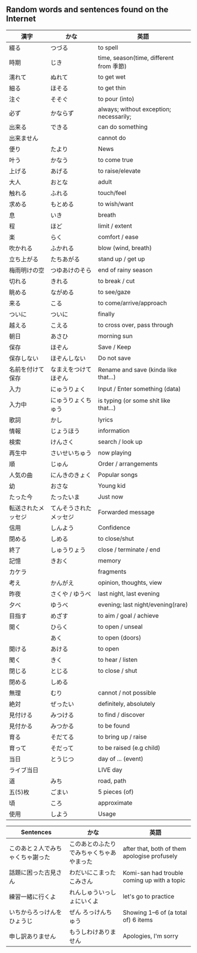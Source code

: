 Random words and sentences found on the Internet
---

| 漢字        | かな          | 英語                                      |
| --------- | ----------- | --------------------------------------- |
| 綴る        | つづる         | to spell                                |
| 時期        | じき          | time, season(time, different from 季節)   |
| 濡れて       | ぬれて         | to get wet                              |
| 細る	<br>   | ほそる         | to get thin                             |
| 注ぐ        | そそぐ         | to pour (into)                          |
| 必ず        | かならず        | always; without exception; necessarily; |
| 出来る       | できる         | can do something                        |
| 出来ません     |             | cannot do                               |
| 便り        | たより         | News                                    |
| 叶う        | かなう         | to come true                            |
| 上げる       | あげる         | to raise/elevate                        |
| 大人        | おとな         | adult                                   |
| 触れる       | ふれる         | touch/feel                              |
| 求める       | もとめる        | to wish/want                            |
| 息         | いき          | breath                                  |
| 程         | ほど          | limit / extent                          |
| 楽         | らく          | comfort / ease                          |
| 吹かれる      | ふかれる        | blow (wind, breath)                     |
| 立ち上がる     | たちあがる       | stand up / get up                       |
| 梅雨明けの空    | つゆあけのそら     | end of rainy season                     |
| 切れる       | きれる         | to break / cut                          |
| 眺める       | ながめる        | to see/gaze                             |
| 来る        | こる          | to come/arrive/approach                 |
| ついに       | ついに         | finally                                 |
| 越える       | こえる         | to cross over, pass through             |
| 朝日        | あさひ         | morning sun                             |
| 保存        | ほぞん         | Save / Keep                             |
| 保存しない     | ほぞんしない      | Do not save                             |
| 名前を付けて保存  | なまえをつけてほぞん  | Rename and save (kinda like that...)    |
| 入力        | にゅうりょく      | Input / Enter something (data)          |
| 入力中       | にゅうりょくちゅう   | is typing (or some shit like that...)   |
| 歌詞        | かし          | lyrics                                  |
| 情報        | じょうほう       | information                             |
| 検索        | けんさく        | search / look up                        |
| 再生中       | さいせいちゅう     | now playing                             |
| 順         | じゅん         | Order / arrangements                    |
| 人気の曲      | にんきのきょく     | Popular songs                           |
| 幼         | おさな         | Young kid                               |
| たった今      | たったいま       | Just now                                |
| 転送されたメッセジ | てんそうされたメッセジ | Forwarded message                       |
| 信用        | しんよう        | Confidence                              |
| 閉める       | しめる         | to close/shut                           |
| 終了        | しゅうりょう      | close / terminate / end                 |
| 記憶        | きおく         | memory                                  |
| カケラ       |             | fragments                               |
| 考え        | かんがえ        | opinion, thoughts, view                 |
| 昨夜        | さくや / ゆうべ   | last night, last evening                |
| 夕べ        | ゆうべ         | evening; last night/evening(rare)       |
| 目指す       | めざす         | to aim / goal / achieve                 |
| 開く        | ひらく         | to open / unseal                        |
|           | あく          | to open (doors)                         |
| 開ける       | あける         | to open                                 |
| 聞く        | きく          | to hear / listen                        |
| 閉じる       | とじる         | to close / shut                         |
| 閉める       | しめる         |                                         |
| 無理        | むり          | cannot / not possible                   |
| 絶対        | ぜったい        | definitely, absolutely                  |
| 見付ける      | みつける        | to find / discover                      |
| 見付かる      | みつかる        | to be found                             |
| 育る        | そだてる        | to bring up / raise                     |
| 育って       | そだって        | to be raised (e.g child)                |
| 当日        | とうじつ        | day of ... (event)                      |
| ライブ当日     |             | LIVE day                                |
| 道         | みち          | road, path                              |
| 五(5)枚     | ごまい         | 5 pieces (of)                           |
| 頃         | ころ          | approximate                             |
| 使用        | しよう         | Usage                                   |




| Sentences | かな | 英語 |
| ---- | ---- | ---- |
| このあと２人でみちゃくちゃ謝った | このあとのふたりでみちゃくちゃあやまった | after that, both of them apologise profusely |
| 話題に困った古見さん | わだいにこまったこみさん | Komi-san had trouble coming up with a topic |
| 練習一緒に行くよ | れんしゅういっしょにいくよ | let's go to practice |
| いちからろっけんをひょうじ | ぜん ろっけんちゅう | Showing 1–6 of (a total of) 6 items |
| 申し訳ありません  	 | もうしわけありません  	  | Apologies, I'm sorry |
